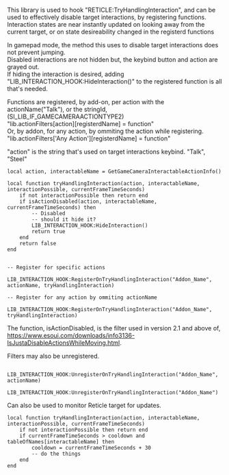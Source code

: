 This library is used to hook "RETICLE:TryHandlingInteraction", and can be used to effectively disable target interactions, by registering functions.<br>
Interaction states are near instantly updated on looking away from the current target, or on state desireability changed in the registerd functions<br>

In gamepad mode, the method this uses to disable target interactions does not prevent jumping.<br>
Disabled interactions are not hidden but, the keybind button and action are grayed out. <br>
If hiding the interaction is desired, adding "LIB_INTERACTION_HOOK:HideInteraction()" to the registered function is all that's needed.

Functions are registered, by add-on, per action with the actionName("Talk"), or the stringId, (SI_LIB_IF_GAMECAMERAACTIONTYPE2)<br>
"lib.actionFilters[action][registerdName] = function"<br>
Or, by addon, for any action, by ommiting the action while registering.<br>
"lib.actionFilters['Any Action'][registerdName] = function"<br>

"action" is the string that's used on target interactions keybind. "Talk", "Steel" 
```
local action, interactableName = GetGameCameraInteractableActionInfo()
```
```
local function tryHandlingInteraction(action, interactableName, interactionPossible, currentFrameTimeSeconds)
	if not interactionPossible then return end
	if isActionDisabled(action, interactableName, currentFrameTimeSeconds) then
		-- Disabled
		-- should it hide it?
		LIB_INTERACTION_HOOK:HideInteraction()
		return true
	end
	return false
end


-- Register for specific actions
	LIB_INTERACTION_HOOK:RegisterOnTryHandlingInteraction("Addon_Name", actionName, tryHandlingInteraction)

-- Register for any action by ommiting actionName
	LIB_INTERACTION_HOOK:RegisterOnTryHandlingInteraction("Addon_Name",  tryHandlingInteraction)
```
The function, isActionDisabled, is the filter used in version 2.1 and above of, https://www.esoui.com/downloads/info3136-IsJustaDisableActionsWhileMoving.html.
		
Filters may also be unregistered.
```
	LIB_INTERACTION_HOOK:UnregisterOnTryHandlingInteraction("Addon_Name", actionName)
	LIB_INTERACTION_HOOK:UnregisterOnTryHandlingInteraction("Addon_Name")
```

Can also be used to monitor Reticle target for updates.
```
local function tryHandlingInteraction(action, interactableName, interactionPossible, currentFrameTimeSeconds)
	if not interactionPossible then return end
	if currentFrameTimeSeconds > cooldown and tableOfNames[interactableName] then
		cooldown = currentFrameTimeSeconds + 30
		-- do the things
	end
end
```
